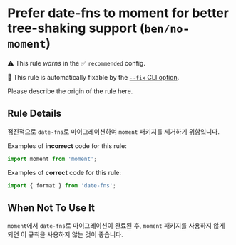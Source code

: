 # Prefer date-fns to moment for better tree-shaking support (`ben/no-moment`)

⚠️ This rule _warns_ in the ✅ `recommended` config.

🔧 This rule is automatically fixable by the [`--fix` CLI option](https://eslint.org/docs/latest/user-guide/command-line-interface#--fix).

<!-- end auto-generated rule header -->

Please describe the origin of the rule here.

## Rule Details

점진적으로 `date-fns`로 마이그레이션하여 `moment` 패키지를 제거하기 위함입니다.

Examples of **incorrect** code for this rule:

```js
import moment from 'moment';
```

Examples of **correct** code for this rule:

```js
import { format } from 'date-fns';
```

## When Not To Use It

`moment`에서 `date-fns`로 마이그레이션이 완료된 후, `moment` 패키지를 사용하지 않게 되면 이 규칙을 사용하지 않는 것이 좋습니다.
